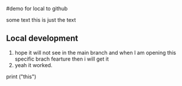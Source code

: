 #demo for local to github

some text
this is just the text

## Local development

1. hope it will not see in the main branch and when I am opening this specific brach fearture then i will get it
2. yeah it worked.

print ("this")